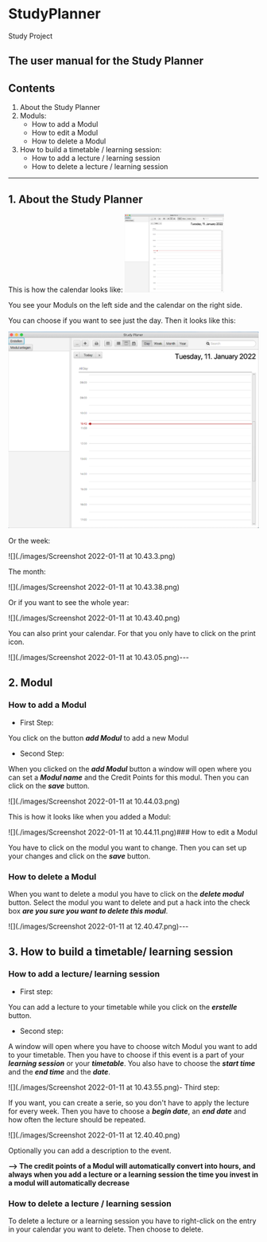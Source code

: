 # StudyPlanner

Study Project

The user manual for the Study Planner
---

## Contents

1. About the Study Planner
2. Moduls:
    * How to add a Modul
    * How to edit a Modul
    * How to delete a Modul
3. How to build a timetable / learning session:
    * How to add a lecture / learning session
    * How to delete a lecture / learning session

---

## 1. About the Study Planner

This is how the calendar looks like:
<img src="images/Screenshot 022-01-11at10.42.38.png" width="200" heigh="200">

You see your Moduls on the left side and the calendar on the right side.

You can choose if you want to see just the day. Then it looks like this:

<img src="/images/Screenshot 2022-01-11 at 10.42.33.png">

Or the week:

![](./images/Screenshot 2022-01-11 at 10.43.3.png)

The month:

![](./images/Screenshot 2022-01-11 at 10.43.38.png)

Or if you want to see the whole year:

![](./images/Screenshot 2022-01-11 at 10.43.40.png)

You can also print your calendar. For that you only have to click on the print icon.

![](./images/Screenshot 2022-01-11 at 10.43.05.png)---

## 2. Modul

### How to add a Modul

- First Step:

You click on the button **_add Modul_** to add a new Modul

- Second Step:

When you clicked on the **_add Modul_** button a window will open where you can set a ***Modul name*** and the Credit
Points for this modul. Then you can click on the ***save*** button.

![](./images/Screenshot 2022-01-11 at 10.44.03.png)

This is how it looks like when you added a Modul:

![](./images/Screenshot 2022-01-11 at 10.44.11.png)### How to edit a Modul

You have to click on the modul you want to change. Then you can set up your changes and click on the
***save*** button.

### How to delete a Modul

When you want to delete a modul you have to click on the ***delete modul*** button. Select the modul you want to delete
and put a hack into the check box ***are you sure you want to delete this modul***.

![](./images/Screenshot 2022-01-11 at 12.40.47.png)---

## 3. How to build a timetable/ learning session

### How to add a lecture/ learning session

- First step:

You can add a lecture to your timetable while you click on the ***erstelle***
button.

- Second step:

A window will open where you have to choose witch Modul you want to add to your timetable. Then you have to choose if
this event is a part of your ***learning session***
or your ***timetable***. You also have to choose the ***start time*** and the ***end time*** and the ***date***.

![](./images/Screenshot 2022-01-11 at 10.43.55.png)- Third step:

If you want, you can create a serie, so you don't have to apply the lecture for every week. Then you have to choose
a ***begin date***, an ***end date*** and how often the lecture should be repeated.

![](./images/Screenshot 2022-01-11 at 12.40.40.png)

Optionally you can add a description to the event.

**--> The credit points of a Modul will automatically convert into hours, and always when you add a lecture or a
learning session the time you invest in a modul will automatically decrease**

### How to delete a lecture / learning session

To delete a lecture or a learning session you have to right-click on the entry in your calendar you want to delete. Then
choose to delete.
